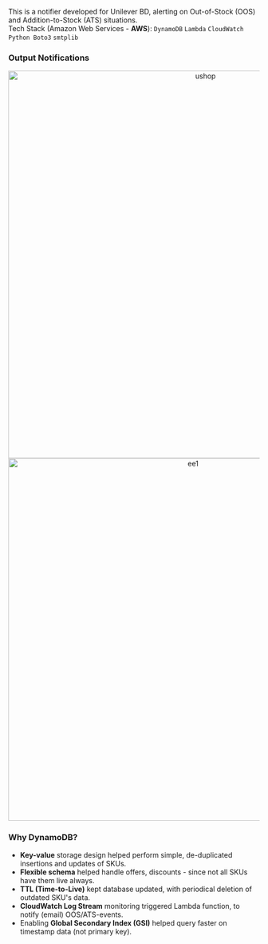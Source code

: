 This is a notifier developed for Unilever BD, alerting on Out-of-Stock (OOS) and Addition-to-Stock (ATS) situations.
<br>
Tech Stack (Amazon Web Services - <strong>AWS</strong>):  ```DynamoDB``` ```Lambda``` ```CloudWatch``` ```Python Boto3``` ```smtplib```

### Output Notifications 
<p align="center">
<img width="775" alt="ushop" src="https://github.com/shithi30/Shopify-UShop-Portal-Hourly-OLA-Monitoring/assets/43873081/96e583da-1cec-43fc-8cbc-94abd88dfb13">
<img width="725" alt="ee1" src="https://github.com/shithi30/Shopify-UShop-Portal-Hourly-OLA-Monitoring/assets/43873081/c1398f0c-2c21-4a5e-a422-696a03432df1">
</p>

### Why DynamoDB?
- <strong>Key-value</strong> storage design helped perform simple, de-duplicated insertions and updates of SKUs.
- <strong>Flexible schema</strong> helped handle offers, discounts - since not all SKUs have them live always.
- <strong>TTL (Time-to-Live)</strong> kept database updated, with periodical deletion of outdated SKU's data.
- <strong>CloudWatch Log Stream</strong> monitoring triggered Lambda function, to notify (email) OOS/ATS-events.
- Enabling <strong>Global Secondary Index (GSI)</strong> helped query faster on timestamp data (not primary key).

